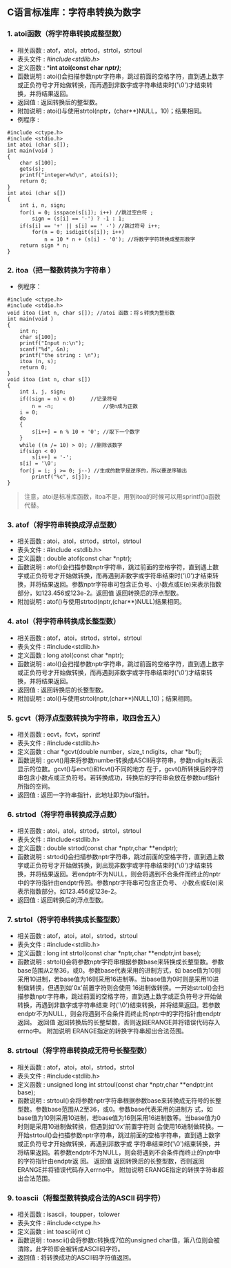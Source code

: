 ## C语言标准库：字符串转换为数字

### 1. atoi函数（将字符串转换成整型数）
- 相关函数 : atof，atol，atrtod，strtol，strtoul
- 表头文件 : *#include<stdlib.h>*
- 定义函数 : ***int atoi(const char *nptr)***;
- 函数说明 : atoi()会扫描参数nptr字符串，跳过前面的空格字符，直到遇上数字或正负符号才开始做转换，而再遇到非数字或字符串结束时('\0')才结束转换，并将结果返回。
- 返回值 : 返回转换后的整型数。
- 附加说明 : atoi()与使用strtol(nptr，(char**)NULL，10)；结果相同。
- 例程序 :
```
#include <ctype.h>
#include <stdio.h>
int atoi (char s[]);
int main(void )
{
    char s[100];
    gets(s);
    printf("integer=%d\n", atoi(s));
    return 0;
}
int atoi (char s[])
{
    int i, n, sign;
    for(i = 0; isspace(s[i]); i++) //跳过空白符 ;
        sign = (s[i] == '-') ? -1 : 1;
    if(s[i] == '+' || s[i] == ' -') //跳过符号 i++;
        for(n = 0; isdigit(s[i]); i++)
            n = 10 * n + (s[i] - '0'); //将数字字符转换成整形数字
    return sign * n;
}
```

### 2. itoa（把一整数转换为字符串 ）
- 例程序：
```
#include <ctype.h>
#include <stdio.h>
void itoa (int n, char s[]); //atoi 函数：将ｓ转换为整形数
int main(void )
{
    int n;
    char s[100];
    printf("Input n:\n");
    scanf("%d", &n);
    printf("the string : \n");
    itoa (n, s);
    return 0;
}
void itoa (int n, char s[])
{
    int i, j, sign;
    if((sign = n) < 0)     //记录符号
        n = -n;                //使n成为正数
    i = 0;
    do
    {
        s[i++] = n % 10 + '0'; //取下一个数字
    }
    while ((n /= 10) > 0); //删除该数字
    if(sign < 0)
        s[i++] = '-';
    s[i] = '\0';
    for(j = i; j >= 0; j--) //生成的数字是逆序的，所以要逆序输出
        printf("%c", s[j]);
}
```
> 注意，atoi是标准库函数，itoa不是，用到itoa的时候可以用sprintf()a函数代替。

### 3. atof（将字符串转换成浮点型数） 
- 相关函数 : atoi，atol，strtod，strtol，strtoul
- 表头文件 : #include <stdlib.h>
- 定义函数 : double atof(const char *nptr);
- 函数说明 : atof()会扫描参数nptr字符串，跳过前面的空格字符，直到遇上数字或正负符号才开始做转换，而再遇到非数字或字符串结束时('\0')才结束转 换，并将结果返回。参数nptr字符串可包含正负号、小数点或E(e)来表示指数部分，如123.456或123e-2。返回值 返回转换后的浮点型数。
- 附加说明 : atof()与使用strtod(nptr,(char**)NULL)结果相同。 

### 4. atol（将字符串转换成长整型数） 
- 相关函数 : atof，atoi，strtod，strtol，strtoul
- 表头文件 : #include<stdlib.h>
- 定义函数 : long atol(const char *nptr);
- 函数说明 : atol()会扫描参数nptr字符串，跳过前面的空格字符，直到遇上数字或正负符号才开始做转换，而再遇到非数字或字符串结束时('\0')才结束转换，并将结果返回。
- 返回值 : 返回转换后的长整型数。
- 附加说明 : atol()与使用strtol(nptr,(char**)NULL,10)；结果相同。 

### 5. gcvt（将浮点型数转换为字符串，取四舍五入） 
- 相关函数 : ecvt，fcvt，sprintf
- 表头文件 : #include<stdlib.h>
- 定义函数 : char *gcvt(double number，size_t ndigits，char *buf);
- 函数说明 : gcvt()用来将参数number转换成ASCII码字符串，参数ndigits表示显示的位数。gcvt()与ecvt()和fcvt()不同的地方 在于，gcvt()所转换后的字符串包含小数点或正负符号。若转换成功，转换后的字符串会放在参数buf指针所指的空间。
- 返回值 : 返回一字符串指针，此地址即为buf指针。

### 6. strtod（将字符串转换成浮点数） 
- 相关函数 : atoi，atol，strtod，strtol，strtoul
- 表头文件 : #include<stdlib.h>
- 定义函数 : double strtod(const char *nptr,char **endptr);
- 函数说明 : strtod()会扫描参数nptr字符串，跳过前面的空格字符，直到遇上数字或正负符号才开始做转换，到出现非数字或字符串结束时('\0')才结束转 换，并将结果返回。若endptr不为NULL，则会将遇到不合条件而终止的nptr中的字符指针由endptr传回。参数nptr字符串可包含正负号、 小数点或E(e)来表示指数部分。如123.456或123e-2。
- 返回值 : 返回转换后的浮点型数。

### 7. strtol（将字符串转换成长整型数）
- 相关函数 : atof，atoi，atol，strtod，strtoul
- 表头文件 : #include<stdlib.h>
- 定义函数 : long int strtol(const char *nptr,char **endptr,int base);
- 函数说明 : strtol()会将参数nptr字符串根据参数base来转换成长整型数。参数base范围从2至36，或0。参数base代表采用的进制方式，如 base值为10则采用10进制，若base值为16则采用16进制等。当base值为0时则是采用10进制做转换，但遇到如'0x'前置字符则会使用 16进制做转换。一开始strtol()会扫描参数nptr字符串，跳过前面的空格字符，直到遇上数字或正负符号才开始做转换，再遇到非数字或字符串结束 时('\0')结束转换，并将结果返回。若参数endptr不为NULL，则会将遇到不合条件而终止的nptr中的字符指针由endptr返回。
返回值 返回转换后的长整型数，否则返回ERANGE并将错误代码存入errno中。
附加说明 ERANGE指定的转换字符串超出合法范围。 

### 8. strtoul（将字符串转换成无符号长整型数） 
- 相关函数 : atof，atoi，atol，strtod，strtol
- 表头文件 : #include<stdlib.h>
- 定义函数 : unsigned long int strtoul(const char *nptr,char **endptr,int base);
- 函数说明 : strtoul()会将参数nptr字符串根据参数base来转换成无符号的长整型数。参数base范围从2至36，或0。参数base代表采用的进制方 式，如base值为10则采用10进制，若base值为16则采用16进制数等。当base值为0时则是采用10进制做转换，但遇到如'0x'前置字符则 会使用16进制做转换。一开始strtoul()会扫描参数nptr字符串，跳过前面的空格字符串，直到遇上数字或正负符号才开始做转换，再遇到非数字或 字符串结束时('\0')结束转换，并将结果返回。若参数endptr不为NULL，则会将遇到不合条件而终止的nptr中的字符指针由endptr返 回。
返回值 返回转换后的长整型数，否则返回ERANGE并将错误代码存入errno中。
附加说明 ERANGE指定的转换字符串超出合法范围。 

### 9. toascii（将整型数转换成合法的ASCII 码字符） 
- 相关函数 : isascii，toupper，tolower
- 表头文件 : #include<ctype.h>
- 定义函数 : int toascii(int c)
- 函数说明 : toascii()会将参数c转换成7位的unsigned char值，第八位则会被清除，此字符即会被转成ASCII码字符。
- 返回值 : 将转换成功的ASCII码字符值返回。